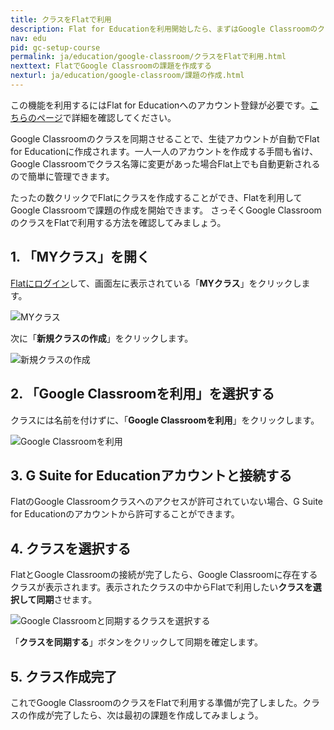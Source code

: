 ```yaml
---
title: クラスをFlatで利用
description: Flat for Educationを利用開始したら、まずはGoogle ClassroomのクラスをFlatでも利用できるようにしましょう。簡単にクラスを自動同期できます。
nav: edu
pid: gc-setup-course
permalink: ja/education/google-classroom/クラスをFlatで利用.html
nexttext: FlatでGoogle Classroomの課題を作成する
nexturl: ja/education/google-classroom/課題の作成.html
---
```


この機能を利用するにはFlat for Educationへのアカウント登録が必要です。[こちらのページ](/help/ja/education/google-classroom/)で詳細を確認してください。

Google Classroomのクラスを同期させることで、生徒アカウントが自動でFlat for Educationに作成されます。一人一人のアカウントを作成する手間も省け、Google Classroomでクラス名簿に変更があった場合Flat上でも自動更新されるので簡単に管理できます。

たったの数クリックでFlatにクラスを作成することができ、Flatを利用してGoogle Classroomで課題の作成を開始できます。
さっそくGoogle ClassroomのクラスをFlatで利用する方法を確認してみましょう。

## 1. 「MYクラス」を開く

[Flatにログイン](https://flat.io/edu)して、画面左に表示されている「**MYクラス**」をクリックします。

![MYクラス](/help/assets/img/edu-ja/classes-tab.png)

次に「**新規クラスの作成**」をクリックします。

![新規クラスの作成](/help/assets/img/edu-ja/create-class.png)
<br>

## 2. 「Google Classroomを利用」を選択する

クラスには名前を付けずに、「**Google Classroomを利用**」をクリックします。

![Google Classroomを利用](/help/assets/img/edu-ja/create-class-landing.png)
<br>

## 3. G Suite for Educationアカウントと接続する

FlatのGoogle Classroomクラスへのアクセスが許可されていない場合、G Suite for Educationのアカウントから許可することができます。
<br>

## 4. クラスを選択する

FlatとGoogle Classroomの接続が完了したら、Google Classroomに存在するクラスが表示されます。表示されたクラスの中からFlatで利用したい**クラスを選択して同期**させます。

![Google Classroomと同期するクラスを選択する](/help/assets/img/edu-ja/create-class-gc-list.png)

「**クラスを同期する**」ボタンをクリックして同期を確定します。
<br>

## 5. クラス作成完了

これでGoogle ClassroomのクラスをFlatで利用する準備が完了しました。クラスの作成が完了したら、次は最初の課題を作成してみましょう。
